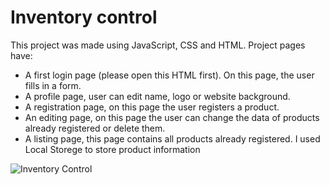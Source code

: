 # Inventory control
This project was made using JavaScript, CSS and HTML. Project pages have:
   - A first login page (please open this HTML first). On this page, the user fills in a form.
   - A profile page, user can edit name, logo or website background.
   - A registration page, on this page the user registers a product.
   - An editing page, on this page the user can change the data of products already registered or delete them.
   - A listing page, this page contains all products already registered.
I used Local Storege to store product information

![Inventory Control](https://user-images.githubusercontent.com/107824361/212484679-e2e5371a-5d86-42af-a00d-8a8b3c2c0a0e.png)
